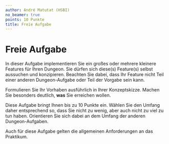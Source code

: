 ```yaml
---
author: André Matutat (HSBI)
no_beamer: true
points: 10 Punkte
title: Freie Aufgabe
---
```


# Freie Aufgabe

In dieser Aufgabe implementieren Sie ein großes oder mehrere kleinere Features für
Ihren Dungeon. Sie dürfen sich diese(s) Feature(s) selbst aussuchen und konzipieren.
Beachten Sie dabei, dass Ihr Feature nicht Teil einer anderen Dungeon-Aufgabe oder
Teil der Vorgabe sein kann.

Formulieren Sie Ihr Vorhaben ausführlich in Ihrer Konzeptskizze. Machen Sie
besonders deutlich, **was** Sie erreichen wollen.

Diese Aufgabe bringt Ihnen bis zu 10 Punkte ein. Wählen Sie den Umfang daher
entsprechend so, dass Sie nicht zu wenig, aber auch nicht zu viel zu tun haben.
Orientieren Sie sich dabei an dem Umfang der anderen Dungeon-Aufgaben.

Auch für diese Aufgabe gelten die allgemeinen Anforderungen an das Praktikum.
